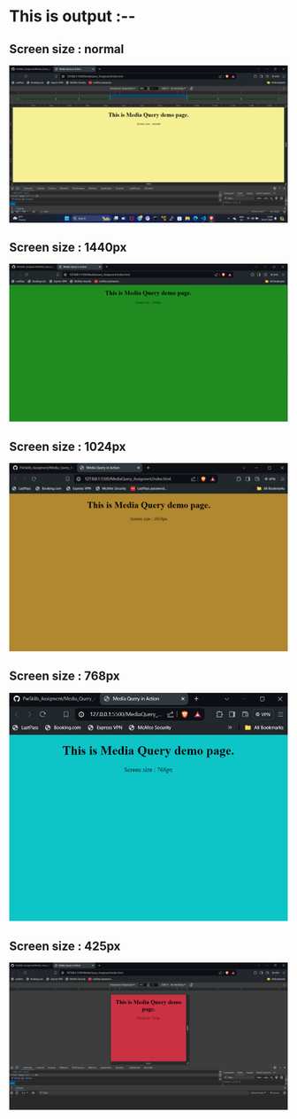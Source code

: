 # This is output :--

## Screen size : normal 

<img src="./images/screen_1.png" alt="normal_screen_size">


## Screen size : 1440px

<img src="./images/screen_2.png" alt="screen_size_1440px">


## Screen size : 1024px

<img src="./images/screen_3.png" alt="screen_size_1024px">


## Screen size : 768px

<img src="./images/screen_4.png" alt="screen_size_768px">


## Screen size : 425px

<img src="./images/screen_5.png" alt="screen_size_425px">
